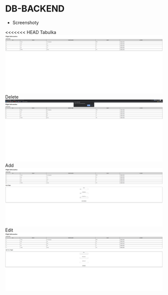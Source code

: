 # DB-BACKEND
- Screenshoty

<<<<<<< HEAD
  Tabulka ![SQL_PHP](PICTURE\table.png)
  Delete ![SQL_PHP](PICTURE\delete.png)
  Add ![SQL_PHP](PICTURE\add.png)
  Edit ![SQL_PHP](PICTURE\edit.png)
